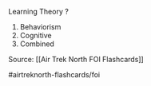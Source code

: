 Learning Theory
?
1. Behaviorism
2. Cognitive
3. Combined


Source: [[Air Trek North FOI Flashcards]]

#airtreknorth-flashcards/foi